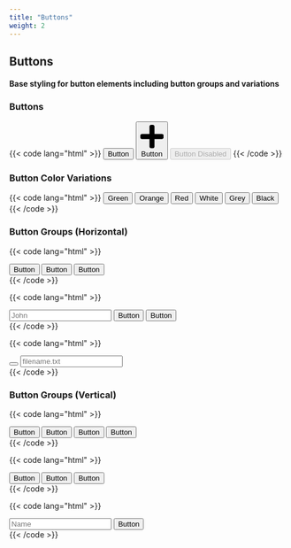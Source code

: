 ```yaml
---
title: "Buttons"
weight: 2
---
```


## Buttons
#### Base styling for button elements including button groups and variations

### Buttons

{{< code lang="html" >}}
<button>Button</button>
<button aria-label="add">
  <svg aria-hidden="true" role="img" xmlns="https://www.w3.org/2000/svg" viewBox="0 0 448 512"><path fill="currentColor" d="M416 208H272V64c0-17.67-14.33-32-32-32h-32c-17.67 0-32 14.33-32 32v144H32c-17.67 0-32 14.33-32 32v32c0 17.67 14.33 32 32 32h144v144c0 17.67 14.33 32 32 32h32c17.67 0 32-14.33 32-32V304h144c17.67 0 32-14.33 32-32v-32c0-17.67-14.33-32-32-32z"></path></svg>
  Button
</button>
<button disabled="">Button Disabled</button>
{{< /code >}}


### Button Color Variations

{{< code lang="html" >}}
<button class="green">Green</button>
<button class="orange">Orange</button>
<button class="red">Red</button>
<button class="white">White</button>
<button class="grey">Grey</button>
<button class="black">Black</button>
{{< /code >}}


### Button Groups (Horizontal)

{{< code lang="html" >}}
<div class="group">
  <button>Button</button>
  <button>Button</button>
  <button>Button</button>
</div>
{{< /code >}}

{{< code lang="html" >}}
<div class="group">
  <input type="text" placeholder="John" aria-label="Name">
  <button>Button</button>
  <button>Button</button>
</div>
{{< /code >}}

{{< code lang="html" >}}
<div class="group">
  <button aria-label="upload">
    <svg viewBox="0 0 24 24" xmlns="https://www.w3.org/2000/svg">
      <path d="M13 7H7V5H13V7Z" fill="currentColor" />
      <path d="M13 11H7V9H13V11Z" fill="currentColor" />
      <path d="M7 15H13V13H7V15Z" fill="currentColor" />
      <path fill-rule="evenodd" clip-rule="evenodd" d="M3 19V1H17V5H21V23H7V19H3ZM15 17V3H5V17H15ZM17 7V19H9V21H19V7H17Z" fill="currentColor" />
    </svg>
  </button>
  <input type="text" placeholder="filename.txt" aria-label="Filename">
</div>
{{< /code >}}


### Button Groups (Vertical)

{{< code lang="html" >}}
<div class="group vertical">
  <button>Button</button>
  <button>Button</button>
  <button>Button</button>
  <button>Button</button>
</div>
{{< /code >}}

{{< code lang="html" >}}
<div class="group vertical">
  <button class="white">Button</button>
  <button class="grey">Button</button>
  <button class="green">Button</button>
</div>
{{< /code >}}

{{< code lang="html" >}}
<div class="group vertical">
  <input type="text" placeholder="Name" aria-label="Name">
  <button>Button</button>
</div>
{{< /code >}}
